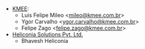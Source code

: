 - [KMEE](https://www.kmee.com.br):
  - Luis Felipe Mileo \<<mileo@kmee.com.br>\>
  - Ygor Carvalho \<<ygor.carvalho@kmee.com.br>\>
  - Felipe Zago \<<felipe.zago@kmee.com.br>\>
- [Heliconia Solutions Pvt. Ltd.](https://www.heliconia.io)
  - Bhavesh Heliconia
